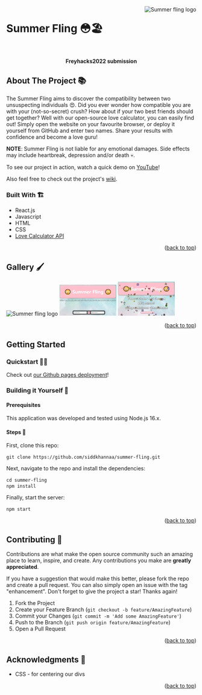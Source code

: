
<a href="https://github.com/siddkhannaa/summer-fling/">
    <img src="https://imgur.com/V5pMBBy.png" alt="Summer fling logo" title="Summer Fling" align="right" justify-content="center" height="60" />
</a>

# Summer Fling 😳🏖
<div id="top"></div>
<!-- PROJECT LOGO -->

<br />
<div align="center">
  <p align="center">
    <strong>Freyhacks2022 submission</strong>
  </p>
</div>

<!-- ABOUT THE PROJECT -->

## About The Project 📚

The Summer Fling aims to discover the compatibility between two unsuspecting individuals 😍.
Did you ever wonder how compatible you are with your (not-so-secret) crush? How about if your two best friends should get together? Well with our open-source love calculator, you can easily find out! Simply open the website on your favourite browser, or deploy it yourself from GitHub and enter two names. Share your results with confidence and become a love guru!

**NOTE**: Summer Fling is not liable for any emotional damages. Side effects may include heartbreak, depression and/or death 💀.


To see our project in action, watch a quick demo on [YouTube](https://www.youtube.com/watch?v=CAsL6RKCipo)!
<!-- LINK YOUTUBE VID HERE
[![YouTube Demo](https://user-images.githubusercontent.com/92134792/169654930-86893442-06a4-4c9f-9371-730a79b39aaf.jpg)](https://www.youtube.com/watch?v=52vKAO761o8&ab_channel=RyanHu)
-->

Also feel free to check out the project's [wiki](https://github.com/siddkhannaa/summer-fling/wiki).

### Built With 🏗

- React.js
- Javascript
- HTML
- CSS
- [Love Calculator API](https://rapidapi.com/ajith/api/love-calculator/)


<p align="right">(<a href="#top">back to top</a>)</p>


<!-- GALLERY -->

## Gallery 🖌

<img src="https://imgur.com/V5pMBBy.png" alt="Summer fling logo" title="Summer Fling" width="30%" />
<img src="./docs/front-page.PNG" alt="Summer fling logo" title="Summer Fling" width="30%" />
<img src="./docs/pb-banana.PNG" alt="Summer fling logo" title="Summer Fling" width="30%" />
<!-- ADD IMAGES HERE
<img src="https://challengepost-s3-challengepost.netdna-ssl.com/photos/production/software_photos/001/885/249/datas/original.png" width="45%"></img> <img src="https://challengepost-s3-challengepost.netdna-ssl.com/photos/production/software_photos/001/885/267/datas/original.png" width="45%"></img> <img src="https://challengepost-s3-challengepost.netdna-ssl.com/photos/production/software_photos/001/885/250/datas/original.png" width="45%"></img> <img src="https://challengepost-s3-challengepost.netdna-ssl.com/photos/production/software_photos/001/885/277/datas/original.png" width="45%"></img> <img src="https://challengepost-s3-challengepost.netdna-ssl.com/photos/production/software_photos/001/885/306/datas/original.png" width="45%"></img> 
-->

<p align="right">(<a href="#top">back to top</a>)</p>

<!-- GETTING STARTED -->

## Getting Started

### Quickstart 🏃‍♂️

Check out [our Github pages deployment](https://siddkhannaa.github.io/summer-fling/)!

### Building it Yourself 🔨

#### Prerequisites

This application was developed and tested using Node.js 16.x.

#### Steps 👟

First, clone this repo:
```
git clone https://github.com/siddkhannaa/summer-fling.git
```

Next, navigate to the repo and install the dependencies:
```
cd summer-fling
npm install
```

Finally, start the server:
```
npm start
```

<p align="right">(<a href="#top">back to top</a>)</p>

<!-- CONTRIBUTING -->

## Contributing 🙌

Contributions are what make the open source community such an amazing place to learn, inspire, and create. Any contributions you make are **greatly appreciated**.

If you have a suggestion that would make this better, please fork the repo and create a pull request. You can also simply open an issue with the tag "enhancement".
Don't forget to give the project a star! Thanks again!

1. Fork the Project
2. Create your Feature Branch (`git checkout -b feature/AmazingFeature`)
3. Commit your Changes (`git commit -m 'Add some AmazingFeature'`)
4. Push to the Branch (`git push origin feature/AmazingFeature`)
5. Open a Pull Request

<p align="right">(<a href="#top">back to top</a>)</p>

<!-- ACKNOWLEDGMENTS -->

## Acknowledgments 🙏

- CSS - for centering our divs

<p align="right">(<a href="#top">back to top</a>)</p>
